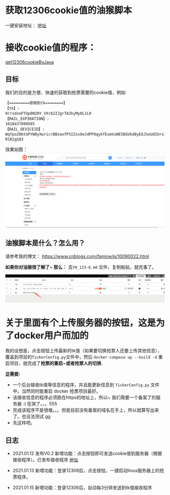 # 获取12306cookie值的油猴脚本

一键安装地址：
[地址](https://greasyfork.org/zh-CN/scripts/419934-%E8%8E%B7%E5%8F%9612306cookie%E5%80%BC)

# 接收cookie值的程序：

[get12306cookieByJava](https://github.com/Famine-Life/get12306cookieByJava)

## 目标
我们的目的是方便、快速的获取到抢票需要的cookie值，例如
```
【=========获取到tk========】
【tk】:
0rrsdzeFYUp8N2HY_VXr62ZJgrTA3kyMy0L1L0
【RAIL_EXPIRATION】:
1610437890585
【RAIL_DEVICEID】:
WqYpoZ06tGPYW8yXwricrBBxanfPSIZss0eJdPPOqykfExmVuWE5BSUkd8yE6JSoUdIUrvIQQZOfatcIuuVVf3MDuPbZxf4Tb1tO30UWulOMEyqzmQ9VumuY3o5GJ6U61UbYOhj0emsCGSW7NsamYex-RlR2gSQ3
```
效果如图：
![12306cookie](/images/12306.png)

## 油猴脚本是什么？怎么用？
请参考我的博文：
https://www.cnblogs.com/famine/p/10090022.html

**如果你对油猴很了解了~ 那么：**
去`YH_123-6.md` 文件，复制粘贴，就完事了。

![yh_12306](/images/yh.png)



# 关于里面有个上传服务器的按钮，这是为了docker用户而加的

我的设想是，点击按钮上传最新的tk值（如果要切换抢票人还要上传其他信息），覆盖到项目的`TickerConfig.py`文件中，然后 `docker-compose up --build -d` 重启项目，就完成了**抢票的重启~**或者**抢票人的切换**.

**这需要:**
  - 一个后台接收tk值等信息的程序，并且能更新信息到 `TickerConfig.py` 文件中。当然同时能重启 docker 抢票项目最好。
  - 该接收信息的程序必须跑在https的地址上，所以~ 我们需要一个备案了的服务器 :(  在哭了。。。555
  - 完成该程序不是很难。。。但是目前没有备案的域名在手上，所以就算写出来了。也没法测试  gg
  - 先这样吧。


## 日志

 - 2021.01.12 发布V0.2
   新增功能：点击按钮即可发送cookie值到服务器（根据接收程序）。已发布接收程序 [地址](https://github.com/Famine-Life/get12306cookieByJava)

 - 2021.01.13 新增功能：登录12306后，点击按钮，一键启动linux服务器上的抢票程序。

- 2021.01.15 新增功能：登录12306后，自动每3分钟发送到tk值接收程序
